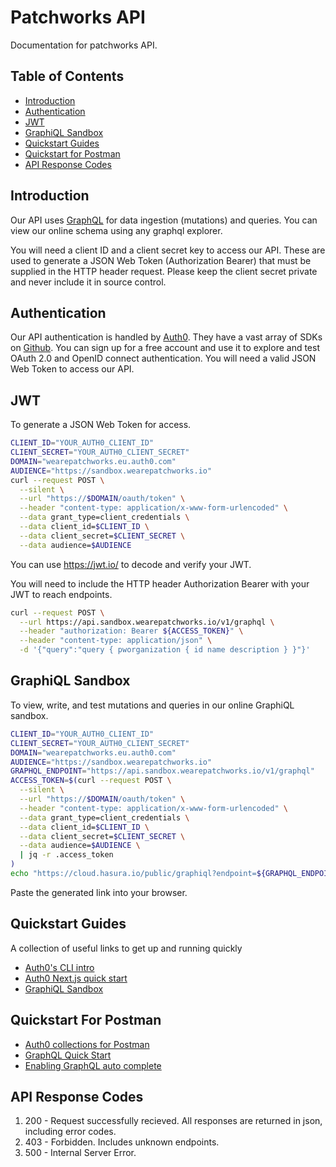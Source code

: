 # Patchworks API

Documentation for patchworks API.

## Table of Contents

- [Introduction](#introduction)
- [Authentication](#quickstart)
- [JWT](#jwt)
- [GraphiQL Sandbox](#graphiql-sandbox)
- [Quickstart Guides](#quickstart-guides)
- [Quickstart for Postman](#quickstart-for-postman)
- [API Response Codes](#api-response-codes)

## Introduction

Our API uses [GraphQL](https://graphql.org/) for data ingestion (mutations) and queries. You can view our online schema using any graphql explorer.

You will need a client ID and a client secret key to access our API. These are used to generate a JSON Web Token (Authorization Bearer) that must be supplied in the HTTP header request. Please keep the client secret private and never include it in source control.

## Authentication

Our API authentication is handled by [Auth0](https://auth0.com/). They have a vast array of SDKs on [Github](https://github.com/auth0). You can sign up for a free account and use it to explore and test OAuth 2.0 and OpenID connect authentication. You will need a valid JSON Web Token to access our API.

## JWT

To generate a JSON Web Token for access.

```bash
CLIENT_ID="YOUR_AUTH0_CLIENT_ID"
CLIENT_SECRET="YOUR_AUTH0_CLIENT_SECRET"
DOMAIN="wearepatchworks.eu.auth0.com"
AUDIENCE="https://sandbox.wearepatchworks.io"
curl --request POST \
  --silent \
  --url "https://$DOMAIN/oauth/token" \
  --header "content-type: application/x-www-form-urlencoded" \
  --data grant_type=client_credentials \
  --data client_id=$CLIENT_ID \
  --data client_secret=$CLIENT_SECRET \
  --data audience=$AUDIENCE
```

You can use https://jwt.io/ to decode and verify your JWT.

You will need to include the HTTP header Authorization Bearer with your JWT to reach endpoints.

```bash
curl --request POST \
  --url https://api.sandbox.wearepatchworks.io/v1/graphql \
  --header "authorization: Bearer ${ACCESS_TOKEN}" \
  --header "content-type: application/json" \
  -d '{"query":"query { pworganization { id name description } }"}'
```

## GraphiQL Sandbox

To view, write, and test mutations and queries in our online GraphiQL sandbox.

```bash
CLIENT_ID="YOUR_AUTH0_CLIENT_ID"
CLIENT_SECRET="YOUR_AUTH0_CLIENT_SECRET"
DOMAIN="wearepatchworks.eu.auth0.com"
AUDIENCE="https://sandbox.wearepatchworks.io"
GRAPHQL_ENDPOINT="https://api.sandbox.wearepatchworks.io/v1/graphql"
ACCESS_TOKEN=$(curl --request POST \
  --silent \
  --url "https://$DOMAIN/oauth/token" \
  --header "content-type: application/x-www-form-urlencoded" \
  --data grant_type=client_credentials \
  --data client_id=$CLIENT_ID \
  --data client_secret=$CLIENT_SECRET \
  --data audience=$AUDIENCE \
  | jq -r .access_token
)
echo "https://cloud.hasura.io/public/graphiql?endpoint=${GRAPHQL_ENDPOINT}&header=Authorization: Bearer ${ACCESS_TOKEN}"
```

Paste the generated link into your browser.

## Quickstart Guides

A collection of useful links to get up and running quickly

- [Auth0's CLI intro](https://www.youtube.com/watch?v=egnVe9lXY0E)
- [Auth0 Next.js quick start](https://github.com/gopatchworks/nextjs-auth0)
- [GraphiQL Sandbox](https://codesandbox.io/s/graphiql-js-example-oc851)

## Quickstart For Postman

- [Auth0 collections for Postman](https://auth0.com/blog/introducing-auth0-collections-for-postman/)
- [GraphQL Quick Start](https://learning.postman.com/docs/sending-requests/supported-api-frameworks/graphql/)
- [Enabling GraphQL auto complete](https://www.postman.com/graphql/)

## API Response Codes

1. 200 - Request successfully recieved. All responses are returned in json, including error codes.
1. 403 - Forbidden. Includes unknown endpoints.
1. 500 - Internal Server Error. 
